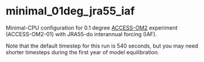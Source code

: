 # minimal_01deg_jra55_iaf
Minimal-CPU configuration for 0.1 degree [ACCESS-OM2](https://github.com/COSIMA/access-om2) experiment (ACCESS-OM2-01) with JRA55-do interannual forcing (IAF).

Note that the default timestep for this run is 540 seconds, but you may need shorter timesteps during the first year of model equilibration.
